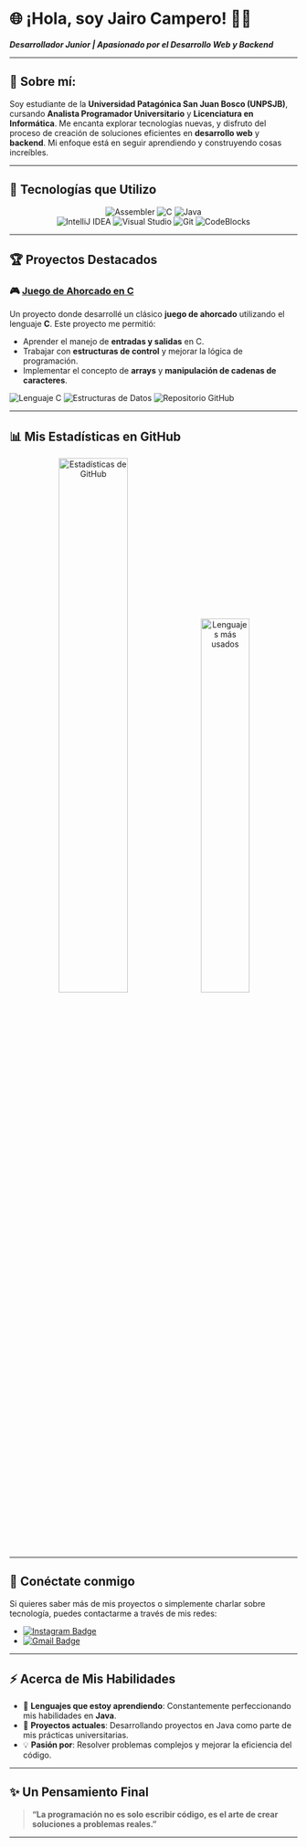 # 🌐 ¡Hola, soy Jairo Campero! 👨‍💻

**_Desarrollador Junior | Apasionado por el Desarrollo Web y Backend_**

---

## 🎯 Sobre mí:
Soy estudiante de la **Universidad Patagónica San Juan Bosco (UNPSJB)**, cursando **Analista Programador Universitario** y **Licenciatura en Informática**. Me encanta explorar tecnologías nuevas, y disfruto del proceso de creación de soluciones eficientes en **desarrollo web** y **backend**. Mi enfoque está en seguir aprendiendo y construyendo cosas increíbles.

---

## 🚀 Tecnologías que Utilizo
<div align="center">
  <img src="https://img.shields.io/badge/Assembler-2C2E3E?style=for-the-badge&logo=gnubash&logoColor=white" alt="Assembler"/>
  <img src="https://img.shields.io/badge/C-00599C?style=for-the-badge&logo=c&logoColor=white" alt="C"/>
  <img src="https://img.shields.io/badge/Java-ED8B00?style=for-the-badge&logo=openjdk&logoColor=white" alt="Java"/>
</div>
<div align="center">
  <img src="https://img.shields.io/badge/IntelliJ-2D2D30?style=for-the-badge&logo=intellijidea&logoColor=white" alt="IntelliJ IDEA"/>
  <img src="https://img.shields.io/badge/Visual_Studio-5C2D91?style=for-the-badge&logo=visualstudio&logoColor=white" alt="Visual Studio"/>
  <img src="https://img.shields.io/badge/Git-F05032?style=for-the-badge&logo=git&logoColor=white" alt="Git"/>
  <img src="https://img.shields.io/badge/CodeBlocks-1E1E1E?style=for-the-badge&logo=codeblocks&logoColor=white" alt="CodeBlocks"/>
</div>

---

## 🏆 Proyectos Destacados

### 🎮 [Juego de Ahorcado en C](https://github.com/xjairooo/Ahorcado-Game-in-C)
Un proyecto donde desarrollé un clásico **juego de ahorcado** utilizando el lenguaje **C**. Este proyecto me permitió:
- Aprender el manejo de **entradas y salidas** en C.
- Trabajar con **estructuras de control** y mejorar la lógica de programación.
- Implementar el concepto de **arrays** y **manipulación de cadenas de caracteres**.

<p align="left">
  <img src="https://img.shields.io/badge/Lenguaje-C-blue?style=for-the-badge&logo=c&logoColor=white" alt="Lenguaje C"/>
  <img src="https://img.shields.io/badge/Estructuras_De_Datos-Informativas-brightgreen?style=for-the-badge" alt="Estructuras de Datos"/>
  <img src="https://img.shields.io/badge/Proyecto_Completo-en_GitHub-lightgrey?style=for-the-badge&logo=github" alt="Repositorio GitHub"/>
</p>

---

## 📊 Mis Estadísticas en GitHub
<p align="center">
  <img src="https://github-readme-stats.vercel.app/api?username=xjairooo&show_icons=true&theme=highcontrast&hide_border=true&title_color=FFD700&icon_color=FF4500&text_color=FFFFFF&bg_color=0D1117" alt="Estadísticas de GitHub" width="49%"/>
  <img src="https://github-readme-stats.vercel.app/api/top-langs/?username=xjairooo&layout=compact&theme=highcontrast&hide_border=true&title_color=FFD700&text_color=FFFFFF&bg_color=0D1117" alt="Lenguajes más usados" width="41%"/>
</p>

---

## 🔗 Conéctate conmigo
Si quieres saber más de mis proyectos o simplemente charlar sobre tecnología, puedes contactarme a través de mis redes:

- [![Instagram Badge](https://img.shields.io/badge/Instagram-E4405F?style=for-the-badge&logo=instagram&logoColor=white)](https://www.instagram.com/xjairooo)
- [![Gmail Badge](https://img.shields.io/badge/Gmail-D14836?style=for-the-badge&logo=gmail&logoColor=white)](mailto:camperojairo0@gmail.com)

---

## ⚡ Acerca de Mis Habilidades
- 🌱 **Lenguajes que estoy aprendiendo**: Constantemente perfeccionando mis habilidades en **Java**.
- 🔨 **Proyectos actuales**: Desarrollando proyectos en Java como parte de mis prácticas universitarias.
- 💡 **Pasión por**: Resolver problemas complejos y mejorar la eficiencia del código.

---

## ✨ Un Pensamiento Final
> **“La programación no es solo escribir código, es el arte de crear soluciones a problemas reales.”**

---

